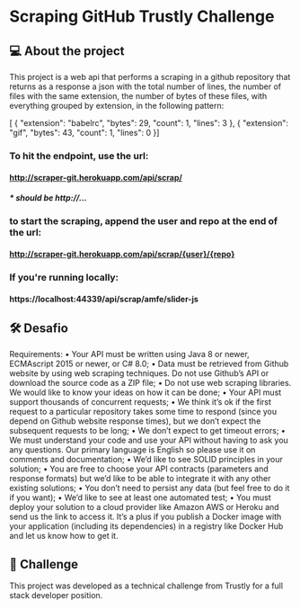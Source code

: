 # Scraping GitHub Trustly Challenge

## 💻 About the project

This project is a web api that performs a scraping in a github repository that returns as a response a json with the total number of lines,
the number of files with the same extension, the number of bytes of these files, with everything grouped by extension, in the following pattern:

[ {
    "extension": "babelrc",
    "bytes": 29,
    "count": 1,
    "lines": 3
  },
  {
    "extension": "gif",
    "bytes": 43,
    "count": 1,
    "lines": 0
  }]
  
  ### To hit the endpoint, use the url:
  #### http://scraper-git.herokuapp.com/api/scrap/
  ##### * should be http://...
  ### to start the scraping, append the user and repo at the end of the url:

 #### http://scraper-git.herokuapp.com/api/scrap/{user}/{repo}

  ### If you're running locally:
  #### https://localhost:44339/api/scrap/amfe/slider-js
  
## 🛠️ Desafio

Requirements: 
    • Your API must be written using Java 8 or newer, ECMAscript 2015 or newer, or C# 8.0;
    • Data must be retrieved from Github website by using web scraping techniques. Do not use Github’s API or download the source code as a ZIP file;
    • Do not use web scraping libraries. We would like to know your ideas on how it can be done;
    • Your API must support thousands of concurrent requests;
    • We think it’s ok if the first request to a particular repository takes some time to respond (since you depend on Github website response times), but we don’t expect the subsequent requests to be long;
    • We don’t expect to get timeout errors;
    • We must understand your code and use your API without having to ask you any questions. Our primary language is English so please use it on comments and documentation; 
    • We’d like to see SOLID principles in your solution;
    • You are free to choose your API contracts (parameters and response formats) but we’d like to be able to integrate it with any other existing solutions; 
    • You don’t need to persist any data (but feel free to do it if you want);
    • We’d like to see at least one automated test;
    • You must deploy your solution to a cloud provider like Amazon AWS or Heroku and send us the link to access it. It’s a plus if you publish a Docker image with your application (including its dependencies) in a registry like Docker Hub and let us know how to get it.


## 🚀 Challenge

This project was developed as a technical challenge from Trustly for a full stack developer position.
